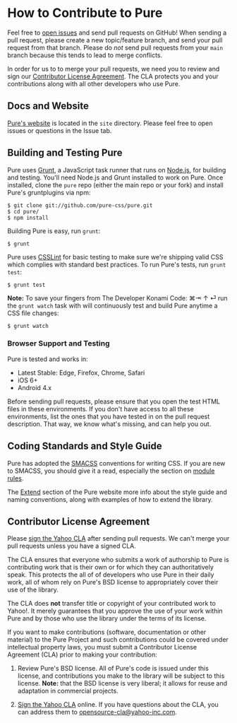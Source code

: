 # How to Contribute to Pure

Feel free to [open issues][] and send pull requests on GitHub! When sending a
pull request, please create a new topic/feature branch, and send your pull
request from that branch. Please do _not_ send pull requests from your `main`
branch because this tends to lead to merge conflicts.

In order for us to to merge your pull requests, we need you to review and sign
our [Contributor License Agreement][]. The CLA protects you and your
contributions along with all other developers who use Pure.

[contributor license agreement]: #contributor-license-agreement
[open issues]: https://github.com/pure-css/pure/issues

## Docs and Website

[Pure's website][pure] is located in the `site` directory. Please feel free
to open issues or questions in the Issue tab.

[pure]: http://purecss.io/
[pure-site]: https://github.com/pure-css/pure/tree/main/site

## Building and Testing Pure

Pure uses [Grunt][], a JavaScript task runner that runs on [Node.js][], for
building and testing. You'll need Node.js and Grunt installed to work on Pure.
Once installed, clone the `pure` repo (either the main repo or your fork) and
install Pure's gruntplugins via npm:

```shell
$ git clone git://github.com/pure-css/pure.git
$ cd pure/
$ npm install
```

Building Pure is easy, run `grunt`:

```shell
$ grunt
```

Pure uses [CSSLint][] for basic testing to make sure we're shipping valid CSS
which complies with standard best practices. To run Pure's tests, run
`grunt test`:

```shell
$ grunt test
```

**Note:** To save your fingers from The Developer Konami Code: ⌘⇥ ↑ ⏎ run the
`grunt watch` task with will continuously test and build Pure anytime a CSS file
changes:

```shell
$ grunt watch
```

### Browser Support and Testing

Pure is tested and works in:

- Latest Stable: Edge, Firefox, Chrome, Safari
- iOS 6+
- Android 4.x

Before sending pull requests, please ensure that you open the test HTML files
in these environments. If you don't have access to all these environments, list
the ones that you have tested in on the pull request description. That way, we
know what's missing, and can help you out.

[grunt]: http://gruntjs.com/
[node.js]: http://nodejs.org/
[csslint]: https://github.com/stubbornella/csslint

## Coding Standards and Style Guide

Pure has adopted the [SMACSS][] conventions for writing CSS. If you are new to
SMACSS, you should give it a read, especially the section on [module rules][].

The [Extend][] section of the Pure website more info about the style guide and
naming conventions, along with examples of how to extend the library.

[smacss]: http://smacss.com/
[module rules]: http://smacss.com/book/type-module
[extend]: http://purecss.io/extend/

## Contributor License Agreement

Please [sign the Yahoo CLA][cla] after sending pull requests. We can't merge
your pull requests unless you have a signed CLA.

The CLA ensures that everyone who submits a work of authorship to Pure is
contributing work that is their own or for which they can authoritatively speak.
This protects the all of of developers who use Pure in their daily work, all of
whom rely on Pure's BSD license to appropriately cover their use of the library.

The CLA does **not** transfer title or copyright of your contributed work to
Yahoo!. It merely guarantees that you approve the use of your work within Pure
and by those who use the library under the terms of its license.

If you want to make contributions (software, documentation or other material) to
the Pure Project and such contributions could be covered under intellectual
property laws, you must submit a Contributor License Agreement (CLA) prior to
making your contribution:

1. Review Pure's BSD license. All of Pure's code is issued under this license,
   and contributions you make to the library will be subject to this license.
   **Note:** that the BSD license is very liberal; it allows for reuse and
   adaptation in commercial projects.

2. [Sign the Yahoo CLA][cla] online. If you have questions about the CLA, you
   can address them to opensource-cla@yahoo-inc.com.

[cla]: https://yahoocla.herokuapp.com/
